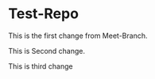 # Test-Repo

This is the first change from Meet-Branch.

This is Second change.

This is third change